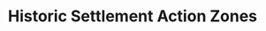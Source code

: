---
schema: default
title: Historic Settlement Action Zones
organization: South Ayrshire
notes: >-
    Action zones in force in areas of historic settlement
resources:
  - name: Historic Settlement Action Zones FEATURE LAYER
  - url: >-
      
  - format: FEATURE LAYER
license: 
category:

  - planning
  - conservation
  - historic
maintainer: South Ayrshire
maintainer_email: someone@example.com
---